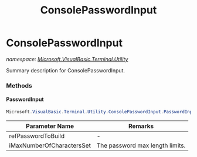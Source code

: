 ﻿---
title: ConsolePasswordInput
---

# ConsolePasswordInput
_namespace: [Microsoft.VisualBasic.Terminal.Utility](N-Microsoft.VisualBasic.Terminal.Utility.html)_

Summary description for ConsolePasswordInput.

### Methods

#### PasswordInput
```csharp
Microsoft.VisualBasic.Terminal.Utility.ConsolePasswordInput.PasswordInput(System.String@,System.Int32)
```


|Parameter Name|Remarks|
|--------------|-------|
|refPasswordToBuild|-|
|iMaxNumberOfCharactersSet|The password max length limits.|





